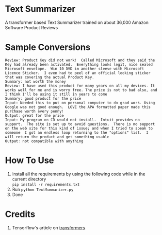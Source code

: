 # Text Summarizer
A transformer based Text Summarizer trained on about 36,000 Amazon Software Product Reviews

# Sample Conversions
```
Review: Product Key did not work!  Called Microsoft and they said the Key had already been activated.  Everything looks legit, nice sealed Microsoft envelope.  Win 10 DVD in another sleeve with Microsoft Licence Sticker.  I even had to peel of an official looking sticker that was covering the actual Product Key.
Summary: not worth the money
Review: I have used this product for many years on all my devices. It works well for me and is worry free. The price is not to bad also, and I think I'll be using it still in years to come
Summary: good product for the price
Input: Needed this to put on personal computer to do grad work. Using Google was not good enough.  LOVE the APA formatted paper made this purchase worth every penny!
Output: great for the price
Input: My program on CD would not install.  Intuit provides no support.  The site is set up to avoid questions.  There is no support on the web site for this kind of issue; and when I tried to speak to someone  I got an endless loop returning to the "options" list.  I will return the product and get something usable
Output: not compatible with anything
```

# How To Use
1. Install all the requirements by using the following code while in the current directory<br>
```pip install -r requirements.txt```<br>
2. Run ```python TextSummarizer.py```<br>
3. Done <br>

# Credits
1. Tensorflow's article on <a href="https://www.tensorflow.org/tutorials/text/transformer">transformers</a>